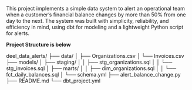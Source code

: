 This project implements a simple data system to alert an operational team when a customer’s financial balance changes by more than 50% from one day to the next. 
The system was built with simplicity, reliability, and efficiency in mind, using dbt for modeling and a lightweight Python script for alerts.

**Project Structure is below**

deel_data_alerts/
├── data/
│   ├── Organizations.csv
│   └── Invoices.csv
├── models/
│   ├── staging/
│   │   ├── stg_organizations.sql
│   │   └── stg_invoices.sql
│   ├── marts/
│   │   ├── dim_organizations.sql
│   │   └── fct_daily_balances.sql
│   └── schema.yml
├── alert_balance_change.py
├── README.md
└── dbt_project.yml
